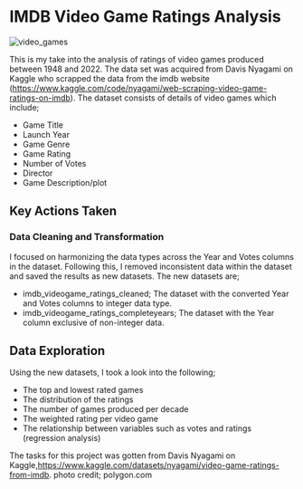 # IMDB Video Game Ratings Analysis

![video_games](https://user-images.githubusercontent.com/88348888/207042146-309c3787-5509-4401-9f6b-0361442da3af.jpg)

This is my take into the analysis of ratings of video games produced between 1948 and 2022. The data set was acquired from Davis Nyagami on Kaggle who scrapped the data
from the imdb website (https://www.kaggle.com/code/nyagami/web-scraping-video-game-ratings-on-imdb).
The dataset consists of details of video games which include;

- Game Title
- Launch Year
- Game Genre
- Game Rating
- Number of Votes
- Director
- Game Description/plot

## Key Actions Taken

### Data Cleaning and Transformation
I focused on harmonizing the data types across the Year and Votes columns in the dataset. Following this, I removed inconsistent data within the dataset and saved 
the results as new datasets. The new datasets are;

- imdb_videogame_ratings_cleaned; The dataset with the converted Year and Votes columns to integer data type.
- imdb_videogame_ratings_completeyears; The dataset with the Year column exclusive of non-integer data.

## Data Exploration
Using the new datasets, I took a look into the following;

- The top and lowest rated games
- The distribution of the ratings 
- The number of games produced per decade
- The weighted rating per video game
- The relationship between variables such as votes and ratings (regression analysis)

The tasks for this project was gotten from Davis Nyagami on Kaggle,https://www.kaggle.com/datasets/nyagami/video-game-ratings-from-imdb.
photo credit; polygon.com
